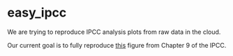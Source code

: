 # easy_ipcc
We are trying to reproduce IPCC analysis plots from raw data in the cloud.

Our current goal is to fully reproduce [this](https://github.com/BrodiePearson/IPCC_AR6_Chapter9_Figures/blob/main/Plotting_code_and_data/Fig9_03_SST/Fig9_03_SST.png) figure from Chapter 9 of the IPCC.
